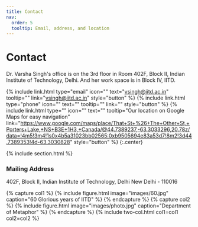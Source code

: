 ```yaml
---
title: Contact
nav:
  order: 5
  tooltip: Email, address, and location
---
```


# <i class="fas fa-envelope"></i>Contact

Dr. Varsha Singh's office is on the 3rd floor in Room 402F, Block II, Indian Institute of Technology, Delhi. And her work space is in Block IV, IITD. 

{%
  include link.html
  type="email"
  icon=""
  text="vsingh@iitd.ac.in"
  tooltip=""
  link="vsingh@iitd.ac.in"
  style="button"
%}
{%
  include link.html
  type="phone"
  icon=""
  text=""
  tooltip=""
  link=""
  style="button"
%}
{%
  include link.html
  type=""
  icon=""
  text=""
  tooltip="Our location on Google Maps for easy navigation"
  link="https://www.google.com/maps/place/That+St+%26+The+Other+St,+Porters+Lake,+NS+B3E+1H3,+Canada/@44.7389237,-63.3033296,20.78z/data=!4m5!3m4!1s0x4b5a31023bb02565:0xb9505694e83a53d7!8m2!3d44.7389353!4d-63.3030828"
  style="button"
%}
{:.center}

{% include section.html %}

### <i class="fas fa-mail-bulk"></i>Mailing Address

402F, Block II,
Indian Institute of Technology, Delhi
New Delhi - 110016

{% capture col1 %}
{%
  include figure.html
  image="images/60.jpg"
  caption="60 Glorious years of IITD"
%}
{% endcapture %}
{% capture col2 %}
{%
  include figure.html
  image="images/photo.jpg"
  caption="Department of Metaphor"
%}
{% endcapture %}
{% include two-col.html col1=col1 col2=col2 %}
